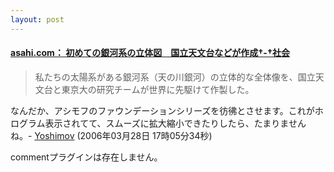 ```yaml
---
layout: post
---
```

<h4><a href="http://www.asahi.com/national/update/0327/TKY200603270315.html?ref=rss">asahi.com： 初めての銀河系の立体図　国立天文台などが作成†-†社会</a></h4>
<blockquote><p>私たちの太陽系がある銀河系（天の川銀河）の立体的な全体像を、国立天文台と東京大の研究チームが世界に先駆けて作製した。</p>
</blockquote>
<p>なんだか、アシモフのファウンデーションシリーズを彷彿とさせます。これがホログラム表示されてて、スムーズに拡大縮小できたりしたら、たまりませんね。- <a href="/?page=Yoshimov" class="wikipage">Yoshimov</a> (2006年03月28日 17時05分34秒)</p>
<p><span class="error">commentプラグインは存在しません。</span> </p>
